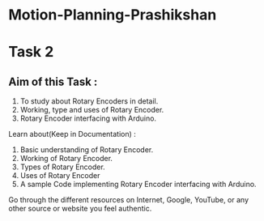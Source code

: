 # Motion-Planning-Prashikshan

# Task 2

## Aim of this Task : 
1) To study about Rotary Encoders in detail. 
2) Working, type and uses of Rotary Encoder.
3) Rotary Encoder interfacing with Arduino. 

Learn about(Keep in Documentation) :
1. Basic understanding of Rotary Encoder.
2. Working of Rotary Encoder.
3. Types of Rotary Encoder.
4. Uses of Rotary Encoder 
5. A sample Code implementing Rotary Encoder interfacing with Arduino.

Go through the different resources on Internet, Google, YouTube, or any other source or website you feel authentic. 